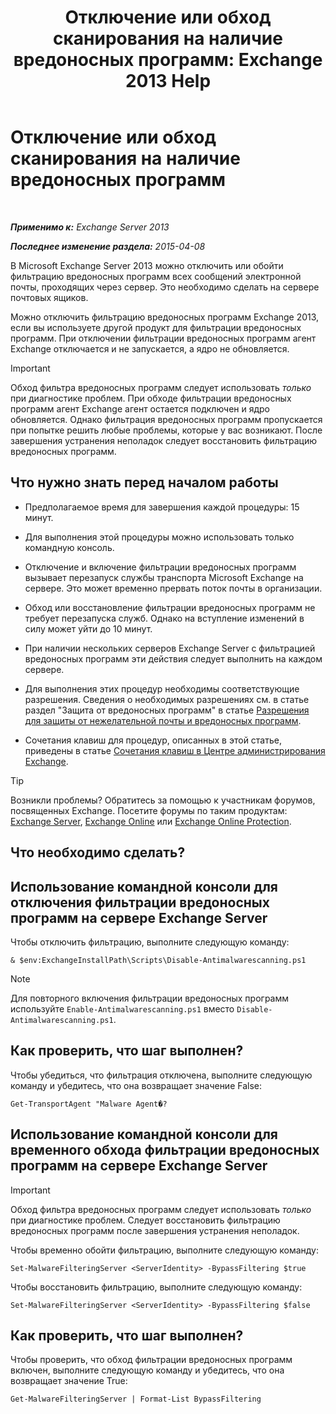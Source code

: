 ﻿---
title: 'Отключение или обход сканирования на наличие вредоносных программ: Exchange 2013 Help'
TOCTitle: Отключение или обход сканирования на наличие вредоносных программ
ms:assetid: 6725c74b-b3ef-4259-9337-c739e9bf7b5d
ms:mtpsurl: https://technet.microsoft.com/ru-ru/library/JJ150526(v=EXCHG.150)
ms:contentKeyID: 50488167
ms.date: 04/30/2018
mtps_version: v=EXCHG.150
ms.translationtype: HT
---

# Отключение или обход сканирования на наличие вредоносных программ

 

_**Применимо к:** Exchange Server 2013_

_**Последнее изменение раздела:** 2015-04-08_

В Microsoft Exchange Server 2013 можно отключить или обойти фильтрацию вредоносных программ всех сообщений электронной почты, проходящих через сервер. Это необходимо сделать на сервере почтовых ящиков.

Можно отключить фильтрацию вредоносных программ Exchange 2013, если вы используете другой продукт для фильтрации вредоносных программ. При отключении фильтрации вредоносных программ агент Exchange отключается и не запускается, а ядро не обновляется.

> [!IMPORTANT]  
> Обход фильтра вредоносных программ следует использовать <em>только</em> при диагностике проблем. При обходе фильтрации вредоносных программ агент Exchange агент остается подключен и ядро обновляется. Однако фильтрация вредоносных программ пропускается при попытке решить любые проблемы, которые у вас возникают. После завершения устранения неполадок следует восстановить фильтрацию вредоносных программ.


## Что нужно знать перед началом работы

  - Предполагаемое время для завершения каждой процедуры: 15 минут.

  - Для выполнения этой процедуры можно использовать только командную консоль.

  - Отключение и включение фильтрации вредоносных программ вызывает перезапуск службы транспорта Microsoft Exchange на сервере. Это может временно прервать поток почты в организации.

  - Обход или восстановление фильтрации вредоносных программ не требует перезапуска служб. Однако на вступление изменений в силу может уйти до 10 минут.

  - При наличии нескольких серверов Exchange Server с фильтрацией вредоносных программ эти действия следует выполнить на каждом сервере.

  - Для выполнения этих процедур необходимы соответствующие разрешения. Сведения о необходимых разрешениях см. в статье раздел "Защита от вредоносных программ" в статье [Разрешения для защиты от нежелательной почты и вредоносных программ](anti-spam-and-anti-malware-permissions-exchange-2013-help.md).

  - Сочетания клавиш для процедур, описанных в этой статье, приведены в статье [Сочетания клавиш в Центре администрирования Exchange](keyboard-shortcuts-in-the-exchange-admin-center-exchange-online-protection-help.md).

> [!TIP]  
> Возникли проблемы? Обратитесь за помощью к участникам форумов, посвященных Exchange. Посетите форумы по таким продуктам: <a href="https://go.microsoft.com/fwlink/p/?linkid=60612">Exchange Server</a>, <a href="https://go.microsoft.com/fwlink/p/?linkid=267542">Exchange Online</a> или <a href="https://go.microsoft.com/fwlink/p/?linkid=285351">Exchange Online Protection</a>.


## Что необходимо сделать?

## Использование командной консоли для отключения фильтрации вредоносных программ на сервере Exchange Server

Чтобы отключить фильтрацию, выполните следующую команду:

    & $env:ExchangeInstallPath\Scripts\Disable-Antimalwarescanning.ps1

> [!NOTE]  
> Для повторного включения фильтрации вредоносных программ используйте <code>Enable-Antimalwarescanning.ps1</code> вместо <code>Disable-Antimalwarescanning.ps1</code>.


## Как проверить, что шаг выполнен?

Чтобы убедиться, что фильтрация отключена, выполните следующую команду и убедитесь, что она возвращает значение False:

    Get-TransportAgent "Malware Agent�?

## Использование командной консоли для временного обхода фильтрации вредоносных программ на сервере Exchange Server

> [!IMPORTANT]  
> Обход фильтра вредоносных программ следует использовать <em>только</em> при диагностике проблем. Следует восстановить фильтрацию вредоносных программ после завершения устранения неполадок.


Чтобы временно обойти фильтрацию, выполните следующую команду:

    Set-MalwareFilteringServer <ServerIdentity> -BypassFiltering $true

Чтобы восстановить фильтрацию, выполните следующую команду:

    Set-MalwareFilteringServer <ServerIdentity> -BypassFiltering $false

## Как проверить, что шаг выполнен?

Чтобы проверить, что обход фильтрации вредоносных программ включен, выполните следующую команду и убедитесь, что она возвращает значение True:

    Get-MalwareFilteringServer | Format-List BypassFiltering

